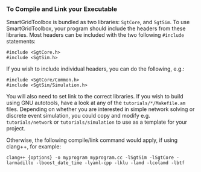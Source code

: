 [//]: # (Render using the grip python package: grip --export compiling_and_linking.md)

### To Compile and Link your Executable
SmartGridToolbox is bundled as two libraries: `SgtCore`, and `SgtSim`. To use SmartGridToolbox, your program should include the headers from these libraries. Most headers can be included with the two following `#include` statements:
```
#include <SgtCore.h>
#include <SgtSim.h>
```

If you wish to include individual headers, you can do the following, e.g.:
```
#include <SgtCore/Common.h>
#include <SgtSim/Simulation.h>
```

You will also need to set link to the correct libraries. If you wish to build using GNU autotools, have a look at any of the `tutorials/*/Makefile.am` files. Depending on whether you are interested in simple network solving or discrete event simulation, you could copy and modify e.g. `tutorials/network` or `tutorials/simulation` to use as a template for your project.

Otherwise, the following compile/link command would apply, if using clang++, for example:
```
clang++ {options} -o myprogram myprogram.cc -lSgtSim -lSgtCore -larmadillo -lboost_date_time -lyaml-cpp -lklu -lamd -lcolamd -lbtf
```
